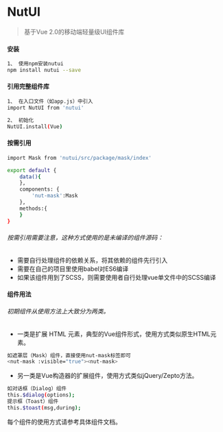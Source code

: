 # NutUI

> 基于Vue 2.0的移动端轻量级UI组件库

#### 安装

``` bash
1、 使用npm安装nutui
npm install nutui --save
```

#### 引用完整组件库
``` bash
1、 在入口文件（如app.js）中引入
import NutUI from 'nutui'

2、 初始化
NutUI.install(Vue)
```


#### 按需引用
``` bash
import Mask from 'nutui/src/package/mask/index'

export default {
    data(){
    },
    components: {
        'nut-mask':Mask
    },
    methods:{
    }
}
```
###### 按需引用需要注意，这种方式使用的是未编译的组件源码：
* 需要自行处理组件的依赖关系，将其依赖的组件先行引入
* 需要在自己的项目里使用babel对ES6编译
* 如果该组件用到了SCSS，则需要使用者自行处理vue单文件中的SCSS编译

#### 组件用法
###### 初期组件从使用方法上大致分为两类。
*  一类是扩展 HTML 元素，典型的Vue组件形式，使用方式类似原生HTML元素。
``` bash
如遮罩层（Mask）组件，直接使用nut-mask标签即可
<nut-mask :visible="true"><nut-mask>
```
*  另一类是Vue构造器的扩展组件，使用方式类似jQuery/Zepto方法。
``` bash
如对话框（Dialog）组件
this.$dialog(options);
提示框（Toast）组件
this.$toast(msg,during);
```
每个组件的使用方式请参考具体组件文档。